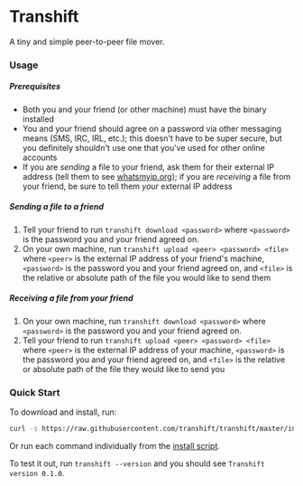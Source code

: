 # Transhift

A tiny and simple peer-to-peer file mover.

### Usage

##### Prerequisites

* Both you and your friend (or other machine) must have the binary installed
* You and your friend should agree on a password via other messaging means (SMS, IRC, IRL, etc.); this doesn't have to be super secure, but you definitely shouldn't use one that you've used for other online accounts
* If you are *sending* a file to your friend, ask them for their external IP address (tell them to see [whatsmyip.org](http://www.whatsmyip.org/)); if you are *receiving* a file from your friend, be sure to tell them *your* external IP address

##### Sending a file to a friend

1. Tell your friend to run `transhift download <password>` where `<password>` is the password you and your friend agreed on.
2. On your own machine, run `transhift upload <peer> <password> <file>` where `<peer>` is the external IP address of your friend's machine, `<password>` is the password you and your friend agreed on, and `<file>` is the relative or absolute path of the file you would like to send them

##### Receiving a file from your friend

1. On your own machine, run `transhift download <password>` where `<password>` is the password you and your friend agreed on.
2. Tell your friend to run `transhift upload <peer> <password> <file>` where `<peer>` is the external IP address of your machine, `<password>` is the password you and your friend agreed on, and `<file>` is the relative or absolute path of the file they would like to send you

### Quick Start

To download and install, run:

```bash
curl -s https://raw.githubusercontent.com/transhift/transhift/master/install.sh | bash
```

Or run each command individually from the [install script](https://github.com/transhift/transhift/blob/master/install.sh).

To test it out, run `transhift --version` and you should see `Transhift version 0.1.0`.
